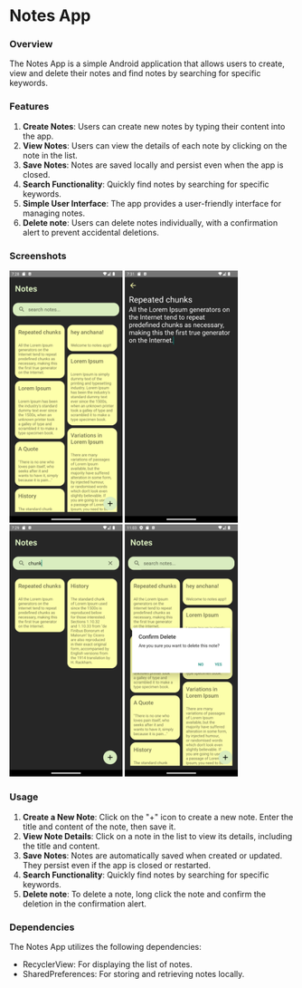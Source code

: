 # Notes App

### Overview

The Notes App is a simple Android application that allows users to create, view and delete their notes and find notes by searching for specific keywords.

### Features

1. **Create Notes**: Users can create new notes by typing their content into the app.
2. **View Notes**: Users can view the details of each note by clicking on the note in the list.
3. **Save Notes**: Notes are saved locally and persist even when the app is closed.
4. **Search Functionality**: Quickly find notes by searching for specific keywords.
5. **Simple User Interface**: The app provides a user-friendly interface for managing notes.
6. **Delete note**: Users can delete notes individually, with a confirmation alert to prevent accidental deletions.

### Screenshots
<img src="app/src/main/res/drawable/screenshot01.PNG" width="200" /> <img src="app/src/main/res/drawable/screenshot03.png" width="200" />  <img src="app/src/main/res/drawable/screenshot02.png" width="200" />  <img src="app/src/main/res/drawable/screenshot04.png" width="200" />


### Usage

1. **Create a New Note**: Click on the "+" icon to create a new note. Enter the title and content of the note, then save it.
2. **View Note Details**: Click on a note in the list to view its details, including the title and content.
3. **Save Notes**: Notes are automatically saved when created or updated. They persist even if the app is closed or restarted.
4. **Search Functionality**: Quickly find notes by searching for specific keywords.
5. **Delete note**: To delete a note, long click the note and confirm the deletion in the confirmation alert.


### Dependencies

The Notes App utilizes the following dependencies:

- RecyclerView: For displaying the list of notes.
- SharedPreferences: For storing and retrieving notes locally.

